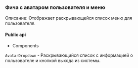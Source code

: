 ### Фича с аватаром пользователя и меню

Описание: Отображает раскрывающейся список меню для пользователя.

#### Public api

-   Components

`AvatarDropdown` - Раскрывающийся список с информацией о пользователе и кнопкой выхода из системы.
